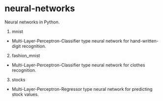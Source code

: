 # neural-networks
Neural networks in Python.

1. mnist
  * Multi-Layer-Perceptron-Classifier type neural network for hand-written-digit recognition.

2. fashion_mnist
  * Multi-Layer-Perceptron-Classifier type neural network for clothes recognition.

3. stocks
  * Multi-Layer-Perceptron-Regressor type neural network for predicting stock values.
